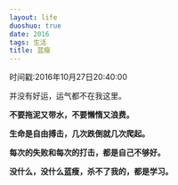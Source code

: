 ```yaml
---
layout: life
duoshuo: true
date: 2016
tags: 生活
title: 蓝瘦
---
```


时间戳:2016年10月27日20:40:00

并没有好运，运气都不在我这里。


**不要拖泥又带水，不要懒惰又浪费。**

**生命是自由搏击，几次跌倒就几次爬起。**

**每次的失败和每次的打击，都是自己不够好。**

**没什么，没什么蓝瘦，杀不了我的，都是学习。**




